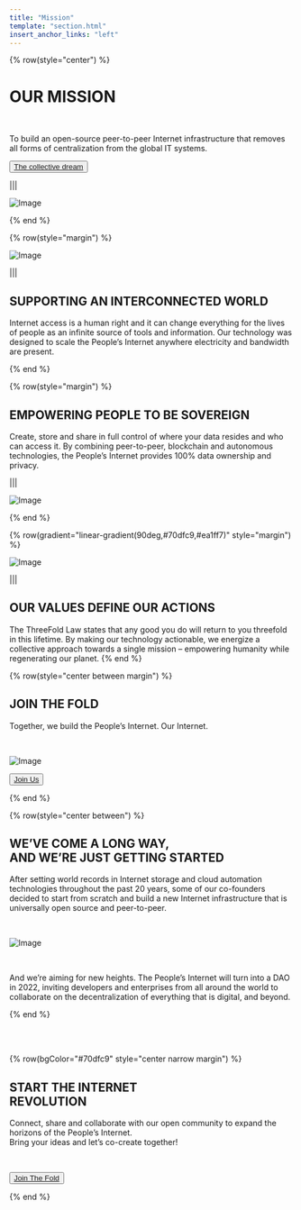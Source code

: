 ```yaml
---
title: "Mission"
template: "section.html"
insert_anchor_links: "left"
---
```


<!-- section 1 (header) -->

{% row(style="center") %}

# OUR MISSION

<br>

To build an open-source peer-to-peer Internet infrastructure that removes all forms of centralization from the global IT systems.

<button>[The collective dream](/deploy)</button>

|||

![Image](/images/mission_header.png)

{% end %}



<!-- section 2 (INTERCONNECTED) -->

{% row(style="margin") %}

![Image](/images/globe_mission.png#medium)

|||

## SUPPORTING AN INTERCONNECTED WORLD

Internet access is a human right and it can change everything for the lives of people as an infinite source of tools and information. Our technology was designed to scale the People’s Internet anywhere electricity and bandwidth are present.

{% end %}


<!-- section 3 (SOVEREIGN) -->

{% row(style="margin") %}

## EMPOWERING PEOPLE TO BE SOVEREIGN

Create, store and share in full control of where your data resides and who can access it. By combining peer-to-peer, blockchain and autonomous technologies, the People’s Internet provides 100% data ownership and privacy.

|||

![Image](/images/people_mission.png#medium)

{% end %}



<!-- section 4 (OUR ACTIONS) -->

{% row(gradient="linear-gradient(90deg,#70dfc9,#ea1ff7)" style="margin") %}

![Image](/images/node_mission.png#medium)

|||

## OUR VALUES DEFINE OUR ACTIONS

The ThreeFold Law states that any good you do will return to you threefold in this lifetime. By making our technology actionable, we energize a collective approach towards a single mission – empowering humanity while regenerating our planet.
{% end %}



<!-- section 5 (JOIN THE FOLD) -->

{% row(style="center between margin") %}

## **JOIN THE FOLD**

Together, we build the People’s Internet. Our Internet.

<br>

![Image](/images/100_mission.png#meduim)

<button>[Join Us](/learn-more)</button>

{% end %}



<!-- section 6 (GETTING STARTED) -->

{% row(style="center between") %}

## WE’VE COME A LONG WAY, <br> **AND WE’RE JUST GETTING STARTED**

After setting world records in Internet storage and cloud automation technologies throughout the past 20 years, some of our co-founders decided to start from scratch and build a new Internet infrastructure that is universally open source and peer-to-peer.

<br>

![Image](/images/mission_roadmap.png#large)

<br>

And we’re aiming for new heights. The People’s Internet will turn into a DAO in 2022, inviting developers and enterprises from all around the world to collaborate on the decentralization of everything that is digital, and beyond.

{% end %}

<br>
<br>

<!-- section 7 (REVOLUTION) -->

{% row(bgColor="#70dfc9" style="center narrow margin") %}

## **START THE INTERNET <br> REVOLUTION**

Connect, share and collaborate with our open community to expand the horizons of the People’s Internet.<br> Bring your ideas and let’s co-create together!

<br>

<button>[Join The Fold](/learn-more)</button>

{% end %}
